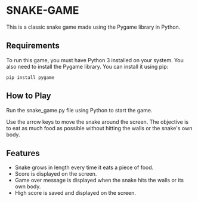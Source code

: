 # SNAKE-GAME
This is a classic snake game made using the Pygame library in Python.

## Requirements
To run this game, you must have Python 3 installed on your system. You also need to install the Pygame library. You can install it using pip:

`pip install pygame`

## How to Play
Run the snake_game.py file using Python to start the game.

Use the arrow keys to move the snake around the screen. The objective is to eat as much food as possible without hitting the walls or the snake's own body.

## Features
- Snake grows in length every time it eats a piece of food.
- Score is displayed on the screen.
- Game over message is displayed when the snake hits the walls or its own body.
- High score is saved and displayed on the screen.
